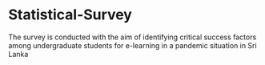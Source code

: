 # Statistical-Survey

The survey is conducted with the aim of identifying critical success factors among undergraduate students for e-learning in a pandemic situation in Sri Lanka
